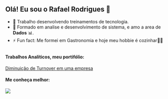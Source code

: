 <h2> Olá! Eu sou o Rafael Rodrigues 👋 </h2> 

- 🔭 Trabalho desenvolvendo treinamentos de tecnologia.
- 🌱 Formado em analise e desenvolvimento de sistema, e amo a area de **Dados** 📊. 
- ⚡ Fun fact: Me formei em Gastronomia e hoje meu hobbie é cozinhar👨‍🍳

##

<h4>  Trabalhos Analíticos, meu portifólio: </h4>
<a href="https://medium.com/@rafaelhrodrigues/diminui%C3%A7%C3%A3o-de-turnover-em-uma-empresa-3b4409e0e2d2" target="_blank">Diminuição de Turnover em uma empresa</a>

<h4>  Me conheça melhor: </h4> 
<a href="https://www.linkedin.com/in/rafaelhsrodrigues/" target="_blank"><img src="https://img.shields.io/badge/LinkedIn-0077B5?style=for-the-badge&logo=linkedin&logoColor=white" target="_blank"></a>


